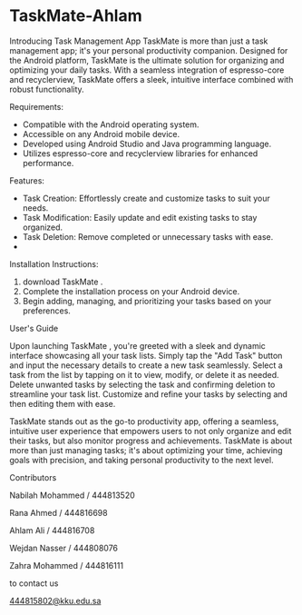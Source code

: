 # TaskMate-Ahlam

Introducing Task Management App
TaskMate is more than just a task management app; it's your personal productivity companion. Designed for the Android platform, TaskMate is the ultimate solution for organizing and optimizing your daily tasks. With a seamless integration of espresso-core and recyclerview, TaskMate offers a sleek, intuitive interface combined with robust functionality.

Requirements:

- Compatible with the Android operating system.
- Accessible on any Android mobile device.
- Developed using Android Studio and Java programming language.
- Utilizes espresso-core and recyclerview libraries for enhanced performance.
  
Features:

- Task Creation: Effortlessly create and customize tasks to suit your needs.
- Task Modification: Easily update and edit existing tasks to stay organized.
- Task Deletion: Remove completed or unnecessary tasks with ease.
- 
Installation Instructions:

1.  download TaskMate .
2. Complete the installation process on your Android device.
3. Begin adding, managing, and prioritizing your tasks based on your preferences.

User's Guide

Upon launching TaskMate , you're greeted with a sleek and dynamic interface showcasing all your task lists.
Simply tap the "Add Task" button and input the necessary details to create a new task seamlessly.
Select a task from the list by tapping on it to view, modify, or delete it as needed.
Delete unwanted tasks by selecting the task and confirming deletion to streamline your task list.
Customize and refine your tasks by selecting and then editing them with ease.

TaskMate stands out as the go-to productivity app, offering a seamless, intuitive user experience that empowers users to not only organize and edit their tasks, but also monitor progress and achievements. TaskMate is about more than just managing tasks; it's about optimizing your time, achieving goals with precision, and taking personal productivity to the next level.

Contributors

Nabilah Mohammed /
444813520

Rana Ahmed /
444816698

Ahlam Ali /
444816708

 Wejdan Nasser /
444808076

Zahra Mohammed /
444816111

to contact us

444815802@kku.edu.sa

